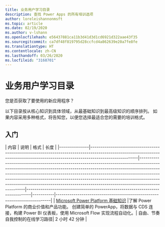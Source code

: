 ```yaml
---
title: 业务用户学习目录
description: 查找 Power Apps 的所有培训选项
author: loreleishannonmsft
ms.topic: article
ms.date: 02/19/2020
ms.author: v-lshann
ms.openlocfilehash: e56437881ca11b3d41d3d1cd6921d322aae43f35
ms.sourcegitcommit: ca7df48f819795d28ccfcd4a862639e20a7fe8fe
ms.translationtype: HT
ms.contentlocale: zh-CN
ms.lasthandoff: 03/26/2020
ms.locfileid: "3168701"
---
```

# <a name="business-users-learning-catalog"></a>业务用户学习目录

您是否获取了要使用的新应用程序？ 

以下目录按从核心知识到具体领域，从最基础知识到最高级知识的顺序排列。 如果内容采用多种格式，将告知您，以便您选择最适合您的需要的培训格式。 
 

## <a name="get-started"></a>入门

| 内容  | 说明  | 格式  | 长度    | 
|---------------|------------------------------------------------------------------------------------------------------------------------------------------------------------------------------------|--------------------------------------------------------------------------------------------------------------------------------------------------------------------------------------------------------------------------------------------------------------------------------------------------------------------------------------------------------------------------------------------------------------------------|--------------------------------------------------------------------------------|-----------|---------------------------------------------------------------------------|
| [Microsoft Power Platform 基础知识](https://docs.microsoft.com/learn/paths/power-plat-fundamentals/)  |了解 Power Platform 的商业价值和产品功能。 创建简单的 PowerApp，将数据与 CDS 连接，构建 Power BI 仪表板，使用 Microsoft Flow 实现流程自动化。| 自由、节奏自我控制的在线学习路径|  2 小时 42 分钟 |
